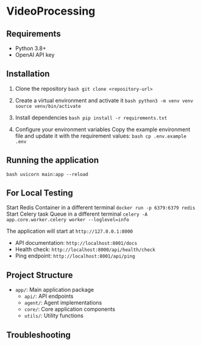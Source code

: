 # VideoProcessing

## Requirements

- Python 3.8+
- OpenAI API key

## Installation

1. Clone the repository
```bash git clone <repository-url>```

2. Create a virtual environment and activate it
```bash python3 -m venv venv source venv/bin/activate```

3. Install dependencies
```bash pip install -r requirements.txt```

4. Configure your environment variables
   Copy the example environment file and update it with the requirement values:
   ```bash cp .env.example .env```

## Running the application
```bash uvicorn main:app --reload```

## For Local Testing
Start Redis Container in a different terminal ```docker run -p 6379:6379 redis```
Start Celery task Queue in a different terminal ```celery -A app.core.worker.celery worker --loglevel=info```


The application will start at `http://127.0.0.1:8000`

- API documentation: `http://localhost:8001/docs`
- Health check: `http://localhost:8000/api/health/check`
- Ping endpoint: `http://localhost:8001/api/ping`

## Project Structure

- `app/`: Main application package
  - `api/`: API endpoints
  - `agent/`: Agent implementations
  - `core/`: Core application components
  - `utils/`: Utility functions

## Troubleshooting